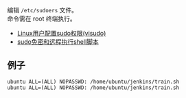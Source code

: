 编辑 `/etc/sudoers` 文件。  
命令需在 root 终端执行。  

- [Linux用户配置sudo权限(visudo)](https://blog.csdn.net/a19881029/article/details/18730671)
- [sudo免密和远程执行shell脚本](https://blog.csdn.net/qq_19557947/article/details/70210918)

## 例子
```
ubuntu ALL=(ALL) NOPASSWD: /home/ubuntu/jenkins/train.sh
ubuntu ALL=(ALL) NOPASSWD: /home/ubuntu/jenkins/train.sh
```
